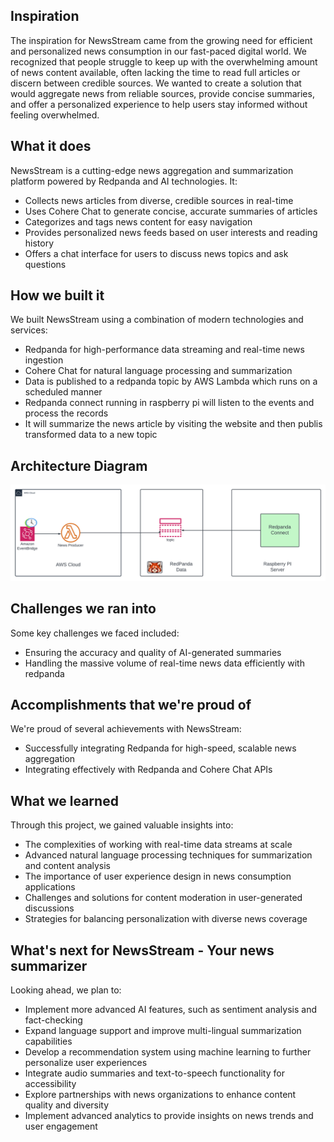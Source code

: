 ## Inspiration
The inspiration for NewsStream came from the growing need for efficient and personalized news consumption in our fast-paced digital world. We recognized that people struggle to keep up with the overwhelming amount of news content available, often lacking the time to read full articles or discern between credible sources. We wanted to create a solution that would aggregate news from reliable sources, provide concise summaries, and offer a personalized experience to help users stay informed without feeling overwhelmed.

## What it does
NewsStream is a cutting-edge news aggregation and summarization platform powered by Redpanda and AI technologies. It:
- Collects news articles from diverse, credible sources in real-time
- Uses Cohere Chat to generate concise, accurate summaries of articles
- Categorizes and tags news content for easy navigation
- Provides personalized news feeds based on user interests and reading history
- Offers a chat interface for users to discuss news topics and ask questions

## How we built it
We built NewsStream using a combination of modern technologies and services:
- Redpanda for high-performance data streaming and real-time news ingestion
- Cohere Chat for natural language processing and summarization
- Data is published to a redpanda topic by AWS Lambda which runs on a scheduled manner
- Redpanda connect running in raspberry pi will listen to the events and process the records
- It will summarize the news article by visiting the website and then publis transformed data to a new topic

## Architecture Diagram

<img src="./docs/architecture.png">

## Challenges we ran into
Some key challenges we faced included:
- Ensuring the accuracy and quality of AI-generated summaries
- Handling the massive volume of real-time news data efficiently with redpanda

## Accomplishments that we're proud of
We're proud of several achievements with NewsStream:
- Successfully integrating Redpanda for high-speed, scalable news aggregation
- Integrating effectively with Redpanda and Cohere Chat APIs

## What we learned
Through this project, we gained valuable insights into:
- The complexities of working with real-time data streams at scale
- Advanced natural language processing techniques for summarization and content analysis
- The importance of user experience design in news consumption applications
- Challenges and solutions for content moderation in user-generated discussions
- Strategies for balancing personalization with diverse news coverage

## What's next for NewsStream - Your news summarizer
Looking ahead, we plan to:
- Implement more advanced AI features, such as sentiment analysis and fact-checking
- Expand language support and improve multi-lingual summarization capabilities
- Develop a recommendation system using machine learning to further personalize user experiences
- Integrate audio summaries and text-to-speech functionality for accessibility
- Explore partnerships with news organizations to enhance content quality and diversity
- Implement advanced analytics to provide insights on news trends and user engagement